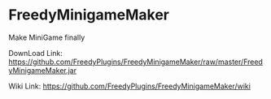 # FreedyMinigameMaker
Make MiniGame finally

DownLoad Link: https://github.com/FreedyPlugins/FreedyMinigameMaker/raw/master/FreedyMinigameMaker.jar

Wiki Link: https://github.com/FreedyPlugins/FreedyMinigameMaker/wiki
